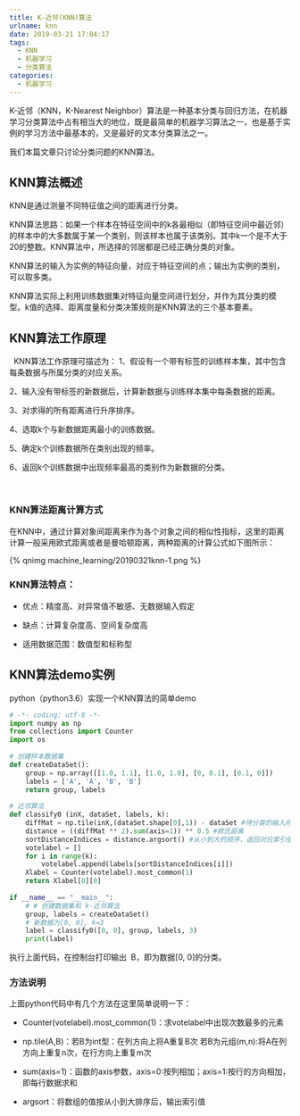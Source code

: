 ```yaml
---
title: K-近邻(KNN)算法
urlname: knn
date: 2019-03-21 17:04:17
tags:
  - KNN
  - 机器学习
  - 分类算法
categories:
  - 机器学习
---
```

K-近邻（KNN，K-Nearest Neighbor）算法是一种基本分类与回归方法，在机器学习分类算法中占有相当大的地位，既是最简单的机器学习算法之一，也是基于实例的学习方法中最基本的，又是最好的文本分类算法之一。

我们本篇文章只讨论分类问题的KNN算法。

## KNN算法概述
KNN是通过测量不同特征值之间的距离进行分类。

KNN算法思路：如果一个样本在特征空间中的k各最相似（即特征空间中最近邻）的样本中的大多数属于某一个类别，则该样本也属于该类别。其中k一个是不大于20的整数。KNN算法中，所选择的邻居都是已经正确分类的对象。

KNN算法的输入为实例的特征向量，对应于特征空间的点；输出为实例的类别，可以取多类。

KNN算法实际上利用训练数据集对特征向量空间进行划分，并作为其分类的模型。k值的选择、距离度量和分类决策规则是KNN算法的三个基本要素。


## KNN算法工作原理
 
KNN算法工作原理可描述为：
1、假设有一个带有标签的训练样本集，其中包含每条数据与所属分类的对应关系。

2、输入没有带标签的新数据后，计算新数据与训练样本集中每条数据的距离。

3、对求得的所有距离进行升序排序。

4、选取k个与新数据距离最小的训练数据。

5、确定k个训练数据所在类别出现的频率。

6、返回k个训练数据中出现频率最高的类别作为新数据的分类。

 
### KNN算法距离计算方式
在KNN中，通过计算对象间距离来作为各个对象之间的相似性指标，这里的距离计算一般采用欧式距离或者是曼哈顿距离，两种距离的计算公式如下图所示：
<!-- ![Alt](/images/articles/2019/20190321knn-1.png#pic_center) -->
{% qnimg machine_learning/20190321knn-1.png %}

### KNN算法特点：

* 优点：精度高、对异常值不敏感、无数据输入假定

* 缺点：计算复杂度高、空间复杂度高

* 适用数据范围：数值型和标称型

 

## KNN算法demo实例

python（python3.6）实现一个KNN算法的简单demo

``` python
# -*- coding: utf-8 -*-
import numpy as np
from collections import Counter
import os
 
# 创建样本数据集
def createDataSet():
    group = np.array([[1.0, 1.1], [1.0, 1.0], [0, 0.1], [0.1, 0]])
    labels = ['A', 'A', 'B', 'B']
    return group, labels
 
# 近邻算法
def classify0 (inX, dataSet, labels, k):
    diffMat = np.tile(inX,(dataSet.shape[0],1)) - dataSet #待分类的输入向量与每个训练数据做差
    distance = ((diffMat ** 2).sum(axis=1)) ** 0.5 #欧氏距离
    sortDistanceIndices = distance.argsort() #从小到大的顺序，返回对应索引值
    votelabel = []
    for i in range(k):
        votelabel.append(labels[sortDistanceIndices[i]])
    Xlabel = Counter(votelabel).most_common(1)
    return Xlabel[0][0]
 
if __name__ == "__main__":
    # # 创建数据集和 k-近邻算法
    group, labels = createDataSet()
    # 新数据为[0, 0], k=3
    label = classify0([0, 0], group, labels, 3)
    print(label)
```

执行上面代码，在控制台打印输出  B，即为数据[0, 0]的分类。

### 方法说明

上面python代码中有几个方法在这里简单说明一下：

* Counter(votelabel).most_common(1)：求votelabel中出现次数最多的元素

* np.tile(A,B)：若B为int型：在列方向上将A重复B次 若B为元组(m,n):将A在列方向上重复n次，在行方向上重复m次

* sum(axis=1)：函数的axis参数，axis=0:按列相加；axis=1:按行的方向相加，即每行数据求和

* argsort：将数组的值按从小到大排序后，输出索引值